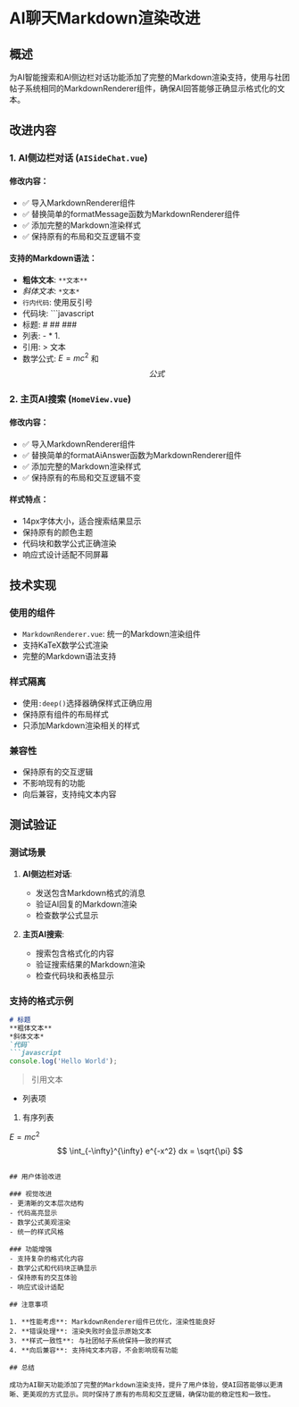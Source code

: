 # AI聊天Markdown渲染改进

## 概述

为AI智能搜索和AI侧边栏对话功能添加了完整的Markdown渲染支持，使用与社团帖子系统相同的MarkdownRenderer组件，确保AI回答能够正确显示格式化的文本。

## 改进内容

### 1. AI侧边栏对话 (`AISideChat.vue`)

#### 修改内容：
- ✅ 导入MarkdownRenderer组件
- ✅ 替换简单的formatMessage函数为MarkdownRenderer组件
- ✅ 添加完整的Markdown渲染样式
- ✅ 保持原有的布局和交互逻辑不变

#### 支持的Markdown语法：
- **粗体文本**: `**文本**`
- *斜体文本*: `*文本*`
- `行内代码`: 使用反引号
- 代码块: ```javascript
- 标题: # ## ###
- 列表: - * 1.
- 引用: > 文本
- 数学公式: $E = mc^2$ 和 $$公式$$

### 2. 主页AI搜索 (`HomeView.vue`)

#### 修改内容：
- ✅ 导入MarkdownRenderer组件
- ✅ 替换简单的formatAiAnswer函数为MarkdownRenderer组件
- ✅ 添加完整的Markdown渲染样式
- ✅ 保持原有的布局和交互逻辑不变

#### 样式特点：
- 14px字体大小，适合搜索结果显示
- 保持原有的颜色主题
- 代码块和数学公式正确渲染
- 响应式设计适配不同屏幕

## 技术实现

### 使用的组件
- `MarkdownRenderer.vue`: 统一的Markdown渲染组件
- 支持KaTeX数学公式渲染
- 完整的Markdown语法支持

### 样式隔离
- 使用`:deep()`选择器确保样式正确应用
- 保持原有组件的布局样式
- 只添加Markdown渲染相关的样式

### 兼容性
- 保持原有的交互逻辑
- 不影响现有的功能
- 向后兼容，支持纯文本内容

## 测试验证

### 测试场景
1. **AI侧边栏对话**:
   - 发送包含Markdown格式的消息
   - 验证AI回复的Markdown渲染
   - 检查数学公式显示

2. **主页AI搜索**:
   - 搜索包含格式化的内容
   - 验证搜索结果的Markdown渲染
   - 检查代码块和表格显示

### 支持的格式示例
```markdown
# 标题
**粗体文本**
*斜体文本*
`代码`
```javascript
console.log('Hello World');
```
> 引用文本
- 列表项
1. 有序列表

$E = mc^2$
$$
\int_{-\infty}^{\infty} e^{-x^2} dx = \sqrt{\pi}
$$
```

## 用户体验改进

### 视觉改进
- 更清晰的文本层次结构
- 代码高亮显示
- 数学公式美观渲染
- 统一的样式风格

### 功能增强
- 支持复杂的格式化内容
- 数学公式和代码块正确显示
- 保持原有的交互体验
- 响应式设计适配

## 注意事项

1. **性能考虑**: MarkdownRenderer组件已优化，渲染性能良好
2. **错误处理**: 渲染失败时会显示原始文本
3. **样式一致性**: 与社团帖子系统保持一致的样式
4. **向后兼容**: 支持纯文本内容，不会影响现有功能

## 总结

成功为AI聊天功能添加了完整的Markdown渲染支持，提升了用户体验，使AI回答能够以更清晰、更美观的方式显示。同时保持了原有的布局和交互逻辑，确保功能的稳定性和一致性。 